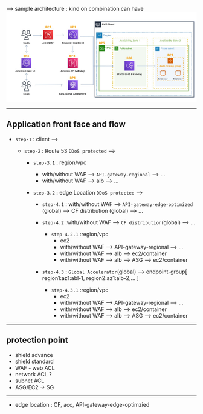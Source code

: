 --> sample architecture : kind on combination can have
![img_1.png](../99_img/security/others/img_1.png)

---
## Application front face and flow
- `step-1` : client -->

  - `step-2` : Route 53 `DDoS protected` -->
  
    - `step-3.1` : region/vpc
      - with/without WAF --> `API-gateway-regional` --> ...
      - with/without WAF --> alb --> ...
    
    - `step-3.2` : edge Location `DDoS protected` -->
    
      - `step-4.1` : with/without WAF --> `API-gateway-edge-optimized` (global) --> CF distribution (global) --> ...
      
      - `step-4.2` :with/without WAF --> `CF distribution`(global) --> ...
        - `step-4.2.1` :region/vpc
          - ec2
          - with/without WAF --> API-gateway-regional --> ...
          - with/without WAF --> alb --> ec2/container
          - with/without WAF --> alb --> ASG --> ec2/container
        
      - `step-4.3` : `Global Accelerator`(global) --> endpoint-group[ region1:az1:abl-1, region2:az1:alb-2,... ]
        - `step-4.3.1` :region/vpc
          - ec2
          - with/without WAF --> API-gateway-regional --> ...
          - with/without WAF --> alb --> ec2/container 
          - with/without WAF --> alb --> ASG --> ec2/container

---
## protection point
- shield advance
- shield standard
- WAF - web ACL
- network ACL ?
- subnet ACL
- ASG/EC2 -> SG

---
- edge location : CF, acc, API-gateway-edge-optimzied

